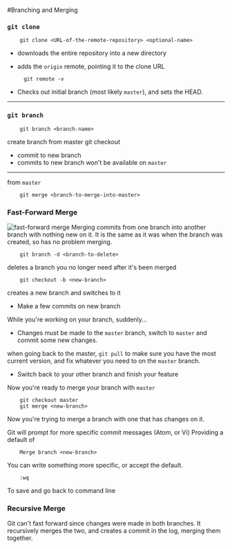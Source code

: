 #Branching and Merging

### `git clone`

		git clone <URL-of-the-remote-repository> <optional-name>

* downloads the entire repository into a new directory
* adds the `origin` remote, pointing it to the clone URL

		git remote -v

* Checks out initial branch (most likely `master`), and sets the HEAD.

___

### `git branch`

		git branch <branch-name>
create branch from master
		git checkout <branch-name>

* commit to new branch
* commits to new branch won't be available on `master`
___


from `master` 

		git merge <branch-to-merge-into-master>

### Fast-Forward Merge
![fast-forward merge]()
Merging commits from one branch into another branch with nothing new on it. It is the same as it was when the branch was created, so has no problem merging.  

		git branch -d <branch-to-delete>

deletes a branch you no longer need after it's been merged

		git checkout -b <new-branch>

creates a new branch and switches to it 

* Make a few commits on new branch

While you're working on your branch, suddenly...

* Changes must be made to the `master` branch, switch to `master` and commit some new changes. 

when going back to the master, `git pull` to make sure you have the most current version, and fix whatever you need to on the `master` branch.

* Switch back to your other branch and finish your feature

Now you're ready to merge your branch with `master` 

		git checkout master
		git merge <new-branch>

Now you're trying to merge a branch with one that has changes on it.

Git will prompt for more specific commit messages (Atom, or Vi)
Providing a default of 

		Merge branch <new-branch>

You can write something more specific, or accept the default.

		:wq

To save and go back to command line

### Recursive Merge
Git can't fast forward since changes were made in both branches. It recursively merges the two, and creates a commit in the log, merging them together.



